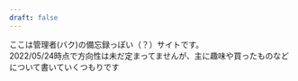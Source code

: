 ```yaml
---
draft: false
---
```


ここは管理者(バク)の備忘録っぽい（？）サイトです。  
2022/05/24時点で方向性は未だ定まってませんが、主に趣味や買ったものなどについて書いていくつもりです
